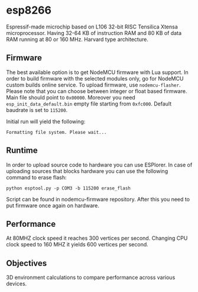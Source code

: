 # esp8266

Espressif-made microchip based on L106 32-bit RISC Tensilica Xtensa microprocessor. Having 32-64 KB of instruction RAM and 80 KB of data RAM running at 80 or 160 MHz. Harvard type architecture.


## Firmware

The best available option is to  get NodeMCU firmware with Lua support. In order to build firmware with the selected modules only, go for NodeMCU custom builds online service. To upload firmware, use ```nodemcu-flasher```. Please note that you can choose between integer or float based firmware. Main file should point to ```0x00000```. Moreover you need ```esp_init_data_default.bin``` empty file starting from ```0xfc000```. Default baudrate is set to ```115200```.

Initial run will yield the following:

```Formatting file system. Please wait...```


## Runtime

In order to upload source code to hardware you can use ESPlorer. In case of uploading sources that blocks hardware you can use the following command to erase flash:

```python esptool.py -p COM3 -b 115200 erase_flash```

Script can be found in nodemcu-firmware repository. After this you need to put firmware once again on hardware.


## Performance
At 80MHZ clock speed it reaches 300 vertices per second. Changing CPU clock speed to 160 MHZ it yields 600 vertices per second.


## Objectives

3D environment calculations to compare performance across various devices.
